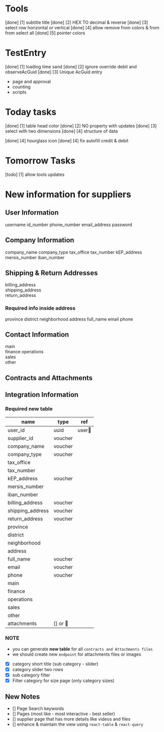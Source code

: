 <!-- Tomorrow TASKS -->

# Tools

[done] [1] subtitle title
[done] [2] HEX TO decimal & reverse
[done] [3] select row horizontal or vertical
[done] [4] allow remove from colors & from from select all
[done] [5] pointer colors

# TestEntry

[done] [1] loading time sand
[done] [2] ignore override debit and observeAcGuid
[done] [3] Unique AcGuid entry

<!-- suppliers -->

- page and approval
- counting
- scripts

# Today tasks

[done] [1] table head color
[done] [2] NO property with updates
[done] [3] select with two dimensions
[done] [4] structure of data

<!-- testEntry -->

[done] [4] hourglass icon
[done] [4] fix autofill credit & debit

# Tomorrow Tasks

[todo] [1] allow tools updates

# New information for suppliers

## User Information

username
id_number
phone_number
email_address
password

## Company Information

company_name
company_type
tax_office
tax_number
kEP_address
mersis_number
iban_number

## Shipping & Return Addresses

billing_address  
shipping_address  
return_address

### Required info inside address

province
district
neighborhood
address
full_name
email
phone

## Contact Information

main  
finance
operations  
sales  
other

## Contracts and Attachments

## Integration Information

### Required new table

| name             | type     | ref    |
| ---------------- | -------- | ------ |
| user_id          | uuid     | user🍳 |
| supplier_id      | voucher  |
| company_name     | voucher  |
| company_type     | voucher  |
| tax_office       |
| tax_number       |
| kEP_address      | voucher  |
| mersis_number    |
| iban_number      |
| billing_address  | voucher  |
| shipping_address | voucher  |
| return_address   | voucher  |
| province         |
| district         |
| neighborhood     |
| address          |
| full_name        | voucher  |
| email            | voucher  |
| phone            | voucher  |
| main             |
| finance          |
| operations       |
| sales            |
| other            |
| attachments      | [] or 🍳 |

### NOTE

- you can generate **new table** for all `contracts and Attachments files`
- we should create new `endpoint` for attachments files or images


- [X] category short title (sub category - slider)
- [X] category slider two rows 
- [X] sub category filter 
- [X] Filter category for size page (only category sizes) 

## New Notes
- [] Page Search keywords 
- [] Pages (most like - most interactive - best seller)
- [] supplier page that has more details like videos and files
- [] enhance & maintain the view using `react-table` & `react-query`

